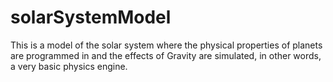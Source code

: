 # solarSystemModel

This is a model of the solar system where the physical properties of planets are programmed in and the effects of Gravity are simulated, in other words, a very basic physics engine.
